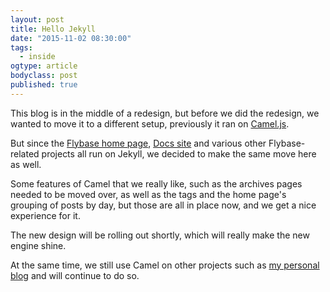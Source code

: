 ```yaml
---
layout: post
title: Hello Jekyll
date: "2015-11-02 08:30:00"
tags: 
  - inside
ogtype: article
bodyclass: post
published: true
---
```



This blog is in the middle of a redesign, but before we did the redesign, we wanted to move it to a different setup, previously it ran on [Camel.js](https://github.com/DataMcFly/camel).

But since the [Flybase home page](http://flybase.io/), [Docs site](http://docs.flybase.io) and various other Flybase-related projects all run on Jekyll, we decided to make the same move here as well.

Some features of Camel that we really like, such as the archives pages needed to be moved over, as well as the tags and the home page's grouping of posts by day, but those are all in place now, and we get a nice experience for it.

The new design will be rolling out shortly, which will really make the new engine shine.

At the same time, we still use Camel on other projects such as [my personal blog](http://rogerstringer.com/) and will continue to do so.